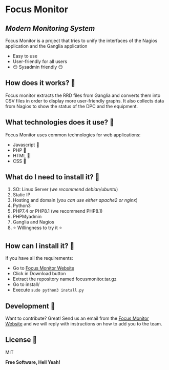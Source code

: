 # Focus Monitor
## _Modern Monitoring System_

Focus Monitor is a project that tries to unify the interfaces of the Nagios application and the Ganglia application

- Easy to use
- User-friendly for all users
- :smirk: Sysadmin friendly :smirk:

## How does it works? :thinking:
Focus monitor extracts the RRD files from Ganglia and converts them into CSV files in order to display more user-friendly graphs. 
It also collects data from Nagios to show the status of the DPC and the equipment.

## What technologies does it use? :rotating_light:

Focus Monitor uses common technologies for web applications:

- Javascript :yellow_heart:
- PHP :elephant:
- HTML :hatched_chick:
- CSS :blue_heart:

## What do I need to install it? :flight_departure:

1. SO: Linux Server (_we recommend debian/ubuntu_) 
2. Static IP
3. Hosting and domain (_you can use either apache2 or nginx_)
4. Python3
5. PHP7.4 or PHP8.1 (we recommend PHP8.1)
6. PHPMyadmin
7. Ganglia and Nagios
8. :star: Willingness to try it :star:

## How can I install it? :tada:
If you have all the requirements: 
- Go to [Focus Monitor Website](https://www.nurialiano.es/focusmonitor)
- Click in Download button
- Extract the repository named focusmonitor.tar.gz
- Go to install/
- Execute ```sudo python3 install.py ```

## Development :wedding:
Want to contribute? Great!
Send us an email from the [Focus Monitor Website](https://www.nurialiano.es/focusmonitor) and we will reply with instructions on how to add you to the team.

## License :statue_of_liberty:

MIT

**Free Software, Hell Yeah!**
